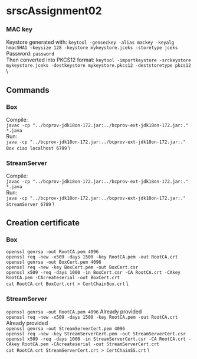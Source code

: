 # srscAssignment02

### MAC key
Keystore generated with: `keytool -genseckey -alias mackey -keyalg hmacSHA1 -keysize 128 -keystore mykeystore.jceks -storetype jceks` \
Password: `password` \
Then converted into PKCS12 format: `keytool -importkeystore -srckeystore mykeystore.jceks -destkeystore mykeystore.pkcs12 -deststoretype pkcs12` \

## Commands
### Box
Compile: \
`javac -cp "../bcprov-jdk18on-172.jar:../bcprov-ext-jdk18on-172.jar:." *.java` \
Run: \
`java -cp "../bcprov-jdk18on-172.jar:../bcprov-ext-jdk18on-172.jar:." Box ciao localhost 6789` \

### StreamServer
Compile:\
`javac -cp "../bcprov-jdk18on-172.jar:../bcprov-ext-jdk18on-172.jar:." *.java` \
Run: \
`java -cp "../bcprov-jdk18on-172.jar:../bcprov-ext-jdk18on-172.jar:." StreamServer 6789` \


## Creation certificate

### Box
`openssl genrsa -out RootCA.pem 4096`  \
`openssl req -new -x509 -days 1500 -key RootCA.pem -out RootCA.crt`  \
`openssl genrsa -out BoxCert.pem 4096`  \
`openssl req -new -key BoxCert.pem -out BoxCert.csr`  \
`openssl x509 -req -days 1000 -in BoxCert.csr -CA RootCA.crt -CAkey RootCA.pem -CAcreateserial -out BoxCert.crt`  \
`cat RootCA.crt BoxCert.crt > CertChainBox.crt`  \

### StreamServer
`openssl genrsa -out RootCA.pem 4096`       Already provided   \
`openssl req -new -x509 -days 1500 -key RootCA.pem -out RootCA.crt` Already provided  \
`openssl genrsa -out StreamServerCert.pem 4096`  \
`openssl req -new -key StreamServerCert.pem -out StreamServerCert.csr`  \
`openssl x509 -req -days 1000 -in StreamServerCert.csr -CA RootCA.crt -CAkey RootCA.pem -CAcreateserial -out StreamServerCert.crt`  \
`cat RootCA.crt StreamServerCert.crt > CertChainSS.crt`  \